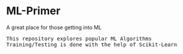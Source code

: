 # ML-Primer
A great place for those getting into ML  
<pre>
This repository explores popular ML Algorithms
Training/Testing is done with the help of Scikit-Learn
</pre>
